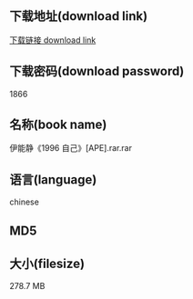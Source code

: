 ## 下载地址(download link)
[下载链接 download link](https://voluble-croquembouche-d321dc.netlify.app/?s=%E4%BC%8A%E8%83%BD%E9%9D%99%E3%80%8A1996+%E8%87%AA%E5%B7%B1%E3%80%8B%5BAPE%5D.rar)

## 下载密码(download password)
1866

## 名称(book name)
伊能静《1996 自己》[APE].rar.rar

## 语言(language)
chinese

## MD5


## 大小(filesize)
278.7 MB
